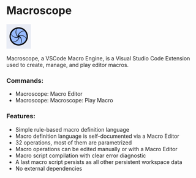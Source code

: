 # Macroscope

<img src="images/logo.png" width="64px"/>

Macroscope, a VSCode Macro Engine, is a Visual Studio Code Extension used to create, manage, and play editor macros.

### Commands:

* Macroscope: Macro Editor
* Macroscope: Macroscope: Play Macro

### Features:

* Simple rule-based macro definition language
* Macro definition language is self-documented via a Macro Editor
* 32 operations, most of them are parametrized
* Macro operations can be edited manually or with a Macro Editor
* Macro script compilation with clear error diagnostic
* A last macro script persists as all other persistent workspace data
* No external dependencies
